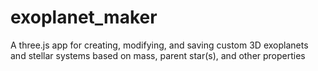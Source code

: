 # exoplanet_maker
A three.js app for creating, modifying, and saving custom 3D exoplanets and stellar systems based on mass, parent star(s), and other properties
